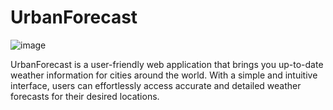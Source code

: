 # UrbanForecast

![image](https://github.com/MaulanaHendro/weather-web-app/assets/86306844/5edfccc9-549f-4ee0-b7ea-19f72d950744)

UrbanForecast is a user-friendly web application that brings you up-to-date weather information for cities around the world. With a simple and intuitive interface, users can effortlessly access accurate and detailed weather forecasts for their desired locations.
